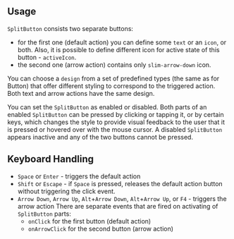 ## Usage

`SplitButton` consists two separate buttons:

*   for the first one (default action) you can define some `text` or an `icon`, or both. Also, it is possible to define different icon for active state of this button - `activeIcon`.
*   the second one (arrow action) contains only `slim-arrow-down` icon.

You can choose a `design` from a set of predefined types (the same as for Button) that offer different styling to correspond to the triggered action. Both text and arrow actions have the same design.  
  
You can set the `SplitButton` as enabled or disabled. Both parts of an enabled `SplitButton` can be pressed by clicking or tapping it, or by certain keys, which changes the style to provide visual feedback to the user that it is pressed or hovered over with the mouse cursor. A disabled `SplitButton` appears inactive and any of the two buttons cannot be pressed.

## Keyboard Handling

*   `Space` or `Enter` - triggers the default action
*   `Shift` or `Escape` - if `Space` is pressed, releases the default action button without triggering the click event.
*   `Arrow Down`, `Arrow Up`, `Alt`+`Arrow Down`, `Alt`+`Arrow Up`, or `F4` - triggers the arrow action There are separate events that are fired on activating of `SplitButton` parts:
    *   `onClick` for the first button (default action)
    *   `onArrowClick` for the second button (arrow action)